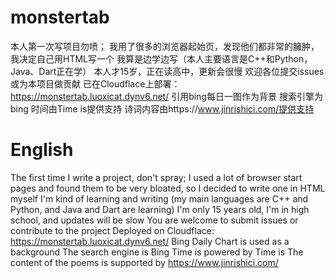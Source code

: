 # monstertab
本人第一次写项目勿喷；
我用了很多的浏览器起始页，发现他们都非常的臃肿，我决定自己用HTML写一个
我算是边学边写（本人主要语言是C++和Python，Java、Dart正在学）
本人才15岁，正在读高中，更新会很慢
欢迎各位提交issues或为本项目做贡献
已在Cloudflace上部署：https://monstertab.luoxicat.dynv6.net/
引用bing每日一图作为背景
搜索引擎为bing
时间由Time is提供支持
诗词内容由https://www.jinrishici.com/提供支持

# English
The first time I write a project, don't spray;
I used a lot of browser start pages and found them to be very bloated, so I decided to write one in HTML myself
I'm kind of learning and writing (my main languages are C++ and Python, and Java and Dart are learning)
I'm only 15 years old, I'm in high school, and updates will be slow
You are welcome to submit issues or contribute to the project
Deployed on Cloudflace: https://monstertab.luoxicat.dynv6.net/
Bing Daily Chart is used as a background
The search engine is Bing
Time is powered by Time is
The content of the poems is supported by https://www.jinrishici.com/
